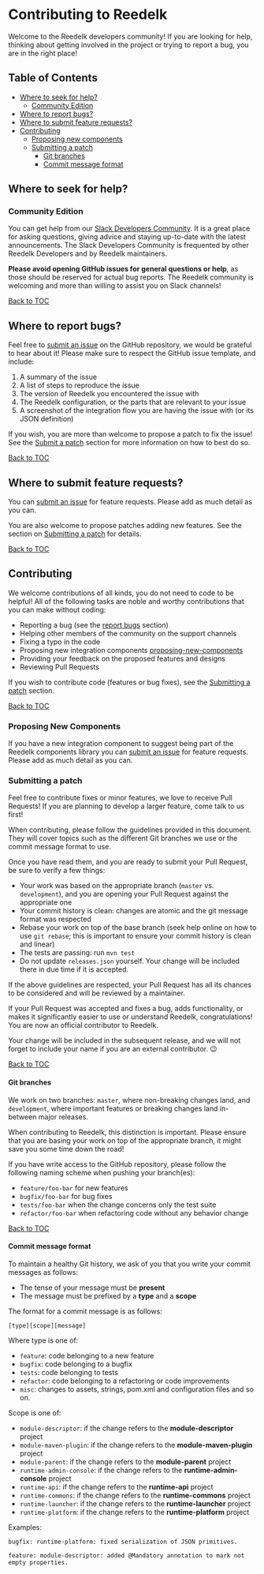 # Contributing to Reedelk

Welcome to the Reedelk developers community! 
If you are looking for help, thinking about getting involved
in the project or trying to report a bug, you are in the right place!

## Table of Contents

- [Where to seek for help?](#where-to-seek-for-help)
  - [Community Edition](#community-edition)
- [Where to report bugs?](#where-to-report-bugs)
- [Where to submit feature requests?](#where-to-submit-feature-requests)
- [Contributing](#contributing)
  - [Proposing new components](#proposing-new-components)
  - [Submitting a patch](#submitting-a-patch)
    - [Git branches](#git-branches)
    - [Commit message format](#commit-message-format)


## Where to seek for help?

### Community Edition

You can get help from our [Slack Developers Community](https://join.slack.com/t/reedelk/shared_invite/zt-fz3wx56f-XDylXpqXERooKeOtrhdZug). 
It is a great place for asking questions, giving advice and staying up-to-date with the
latest announcements. The Slack Developers Community is frequented by
other Reedelk Developers and by Reedelk maintainers.

**Please avoid opening GitHub issues for general questions or help**, as those
should be reserved for actual bug reports. The Reedelk community is welcoming and
more than willing to assist you on Slack channels!

[Back to TOC](#table-of-contents)

## Where to report bugs?

Feel free to [submit an issue](https://github.com/reedelk/reedelk-runtime/issues/new) on
the GitHub repository, we would be grateful to hear about it! Please make sure
to respect the GitHub issue template, and include:

1. A summary of the issue
2. A list of steps to reproduce the issue
3. The version of Reedelk you encountered the issue with
4. The Reedelk configuration, or the parts that are relevant to your issue
5. A screenshot of the integration flow you are having the issue with (or its JSON definition)

If you wish, you are more than welcome to propose a patch to fix the issue!
See the [Submit a patch](#submitting-a-patch) section for more information
on how to best do so.

[Back to TOC](#table-of-contents)

## Where to submit feature requests?

You can [submit an issue](https://github.com/reedelk/reedelk-runtime/issues/new) for feature
requests. Please add as much detail as you can.

You are also welcome to propose patches adding new features. See the section
on [Submitting a patch](#submitting-a-patch) for details.

[Back to TOC](#table-of-contents)

## Contributing

We welcome contributions of all kinds, you do not need to code to be helpful!
All of the following tasks are noble and worthy contributions that you can
make without coding:

- Reporting a bug (see the [report bugs](#where-to-report-bugs) section)
- Helping other members of the community on the support channels
- Fixing a typo in the code
- Proposing new integration components [proposing-new-components](#proposing-new-components)
- Providing your feedback on the proposed features and designs
- Reviewing Pull Requests

If you wish to contribute code (features or bug fixes), see the [Submitting a
patch](#submitting-a-patch) section.

[Back to TOC](#table-of-contents)

### Proposing New Components

If you have a new integration component to suggest being part of the Reedelk components library
you can [submit an issue](https://github.com/reedelk/reedelk-runtime/issues/new) for feature
requests. Please add as much detail as you can.

### Submitting a patch

Feel free to contribute fixes or minor features, we love to receive Pull
Requests! If you are planning to develop a larger feature, come talk to us
first!

When contributing, please follow the guidelines provided in this document. They
will cover topics such as the different Git branches we use or the commit message
format to use.

Once you have read them, and you are ready to submit your Pull Request, be sure
to verify a few things:

- Your work was based on the appropriate branch (`master` vs. `development`), and you
  are opening your Pull Request against the appropriate one
- Your commit history is clean: changes are atomic and the git message format
  was respected
- Rebase your work on top of the base branch (seek help online on how to use
  `git rebase`; this is important to ensure your commit history is clean and
   linear)
- The tests are passing: run `mvn test`
- Do not update `releases.json` yourself. Your change will be included there in
  due time if it is accepted.

If the above guidelines are respected, your Pull Request has all its chances
to be considered and will be reviewed by a maintainer.

If your Pull Request was accepted and fixes a bug, adds functionality, or
makes it significantly easier to use or understand Reedelk, congratulations!
You are now an official contributor to Reedelk.

Your change will be included in the subsequent release, and we will
not forget to include your name if you are an external contributor. :wink:

[Back to TOC](#table-of-contents)

#### Git branches

We work on two branches: `master`, where non-breaking changes land, and `development`,
where important features or breaking changes land in-between major releases.

When contributing to Reedelk, this distinction is important. Please ensure that
you are basing your work on top of the appropriate branch, it might save you
some time down the road!

If you have write access to the GitHub repository, please follow the following
naming scheme when pushing your branch(es):

- `feature/foo-bar` for new features
- `bugfix/foo-bar` for bug fixes
- `tests/foo-bar` when the change concerns only the test suite
- `refactor/foo-bar` when refactoring code without any behavior change

[Back to TOC](#table-of-contents)

#### Commit message format

To maintain a healthy Git history, we ask of you that you write your commit
messages as follows:

- The tense of your message must be **present**
- The message must be prefixed by a **type** and a **scope**

The format for a commit message is as follows:

```[type][scope][message]```

Where type is one of:
- `feature`: code belonging to a new feature
- `bugfix`: code belonging to a bugfix
- `tests`: code belonging to tests
- `refactor`: code belonging to a refactoring or code improvements
- `misc`: changes to assets, strings, pom.xml and configuration files and so on.

Scope is one of:
- `module-descriptor`: if the change refers to the **module-descriptor** project
- `module-maven-plugin`: if the change refers to the **module-maven-plugin** project
- `module-parent`: if the change refers to the **module-parent** project
- `runtime-admin-console`: if the change refers to the **runtime-admin-console** project
- `runtime-api`: if the change refers to the **runtime-api** project
- `runtime-commons`: if the change refers to the **runtime-commons** project
- `runtime-launcher`: if the change refers to the **runtime-launcher** project
- `runtime-platform`: if the change refers to the **runtime-platform** project

Examples: 
```
bugfix: runtime-platform: fixed serialization of JSON primitives.
```
```
feature: module-descriptor: added @Mandatory annotation to mark not empty properties.
```
